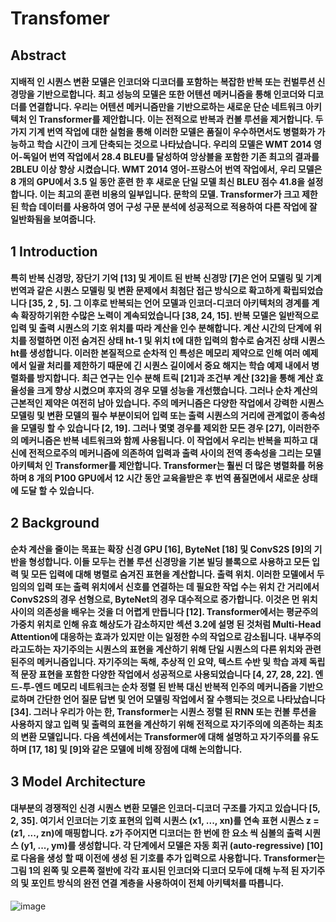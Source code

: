 # Transfomer

## Abstract

#### 지배적 인 시퀀스 변환 모델은 인코더와 디코더를 포함하는 복잡한 반복 또는 컨벌루션 신경망을 기반으로합니다. 최고 성능의 모델은 또한 어텐션 메커니즘을 통해 인코더와 디코더를 연결합니다. 우리는 어텐션 메커니즘만을 기반으로하는 새로운 단순 네트워크 아키텍처 인 Transformer를 제안합니다. 이는 전적으로 반복과 컨볼 루션을 제거합니다. 두 가지 기계 번역 작업에 대한 실험을 통해 이러한 모델은 품질이 우수하면서도 병렬화가 가능하고 학습 시간이 크게 단축되는 것으로 나타났습니다. 우리의 모델은 WMT 2014 영어-독일어 번역 작업에서 28.4 BLEU를 달성하여 앙상블을 포함한 기존 최고의 결과를 2BLEU 이상 향상 시켰습니다. WMT 2014 영어-프랑스어 번역 작업에서, 우리 모델은 8 개의 GPU에서 3.5 일 동안 훈련 한 후 새로운 단일 모델 최신 BLEU 점수 41.8을 설정합니다. 이는 최고의 훈련 비용의 일부입니다. 문학의 모델. Transformer가 크고 제한된 학습 데이터를 사용하여 영어 구성 구문 분석에 성공적으로 적용하여 다른 작업에 잘 일반화됨을 보여줍니다.


## 1 Introduction

#### 특히 반복 신경망, 장단기 기억 [13] 및 게이트 된 반복 신경망 [7]은 언어 모델링 및 기계 번역과 같은 시퀀스 모델링 및 변환 문제에서 최첨단 접근 방식으로 확고하게 확립되었습니다 [35, 2 , 5]. 그 이후로 반복되는 언어 모델과 인코더-디코더 아키텍처의 경계를 계속 확장하기위한 수많은 노력이 계속되었습니다 [38, 24, 15]. 반복 모델은 일반적으로 입력 및 출력 시퀀스의 기호 위치를 따라 계산을 인수 분해합니다. 계산 시간의 단계에 위치를 정렬하면 이전 숨겨진 상태 ht-1 및 위치 t에 대한 입력의 함수로 숨겨진 상태 시퀀스 ht를 생성합니다. 이러한 본질적으로 순차적 인 특성은 메모리 제약으로 인해 여러 예제에서 일괄 처리를 제한하기 때문에 긴 시퀀스 길이에서 중요 해지는 학습 예제 내에서 병렬화를 방지합니다. 최근 연구는 인수 분해 트릭 [21]과 조건부 계산 [32]을 통해 계산 효율성을 크게 향상 시켰으며 후자의 경우 모델 성능을 개선했습니다. 그러나 순차 계산의 근본적인 제약은 여전히 ​​남아 있습니다. 주의 메커니즘은 다양한 작업에서 강력한 시퀀스 모델링 및 변환 모델의 필수 부분이되어 입력 또는 출력 시퀀스의 거리에 관계없이 종속성을 모델링 할 수 있습니다 [2, 19]. 그러나 몇몇 경우를 제외한 모든 경우 [27], 이러한주의 메커니즘은 반복 네트워크와 함께 사용됩니다. 이 작업에서 우리는 반복을 피하고 대신에 전적으로주의 메커니즘에 의존하여 입력과 출력 사이의 전역 종속성을 그리는 모델 아키텍처 인 Transformer를 제안합니다. Transformer는 훨씬 더 많은 병렬화를 허용하며 8 개의 P100 GPU에서 12 시간 동안 교육을받은 후 번역 품질면에서 새로운 상태에 도달 할 수 있습니다.

## 2 Background

#### 순차 계산을 줄이는 목표는 확장 신경 GPU [16], ByteNet [18] 및 ConvS2S [9]의 기반을 형성합니다. 이들 모두는 컨볼 루션 신경망을 기본 빌딩 블록으로 사용하고 모든 입력 및 모든 입력에 대해 병렬로 숨겨진 표현을 계산합니다. 출력 위치. 이러한 모델에서 두 임의의 입력 또는 출력 위치에서 신호를 연결하는 데 필요한 작업 수는 위치 간 거리에서 ConvS2S의 경우 선형으로, ByteNet의 경우 대수적으로 증가합니다. 이것은 먼 위치 사이의 의존성을 배우는 것을 더 어렵게 만듭니다 [12]. Transformer에서는 평균주의 가중치 위치로 인해 유효 해상도가 감소하지만 섹션 3.2에 설명 된 것처럼 Multi-Head Attention에 대응하는 효과가 있지만 이는 일정한 수의 작업으로 감소됩니다. 내부주의라고도하는 자기주의는 시퀀스의 표현을 계산하기 위해 단일 시퀀스의 다른 위치와 관련된주의 메커니즘입니다. 자기주의는 독해, 추상적 인 요약, 텍스트 수반 및 학습 과제 독립적 문장 표현을 포함한 다양한 작업에서 성공적으로 사용되었습니다 [4, 27, 28, 22]. 엔드-투-엔드 메모리 네트워크는 순차 정렬 된 반복 대신 반복적 인주의 메커니즘을 기반으로하며 간단한 언어 질문 답변 및 언어 모델링 작업에서 잘 수행되는 것으로 나타났습니다 [34]. 그러나 우리가 아는 한, Transformer는 시퀀스 정렬 된 RNN 또는 컨볼 루션을 사용하지 않고 입력 및 출력의 표현을 계산하기 위해 전적으로 자기주의에 의존하는 최초의 변환 모델입니다. 다음 섹션에서는 Transformer에 대해 설명하고 자기주의를 유도하며 [17, 18] 및 [9]와 같은 모델에 비해 장점에 대해 논의합니다.

## 3 Model Architecture

#### 대부분의 경쟁적인 신경 시퀀스 변환 모델은 인코더-디코더 구조를 가지고 있습니다 [5, 2, 35]. 여기서 인코더는 기호 표현의 입력 시퀀스 (x1, ..., xn)를 연속 표현 시퀀스 z = (z1, ..., zn)에 매핑합니다. z가 주어지면 디코더는 한 번에 한 요소 씩 심볼의 출력 시퀀스 (y1, ..., ym)를 생성합니다. 각 단계에서 모델은 자동 회귀 (auto-regressive) [10]로 다음을 생성 할 때 이전에 생성 된 기호를 추가 입력으로 사용합니다. Transformer는 그림 1의 왼쪽 및 오른쪽 절반에 각각 표시된 인코더와 디코더 모두에 대해 누적 된 자기주의 및 포인트 방식의 완전 연결 계층을 사용하여이 전체 아키텍처를 따릅니다.

![image](https://user-images.githubusercontent.com/63130907/123031583-752ead00-d41f-11eb-93fc-684bfbe7d2e6.png)


## 
